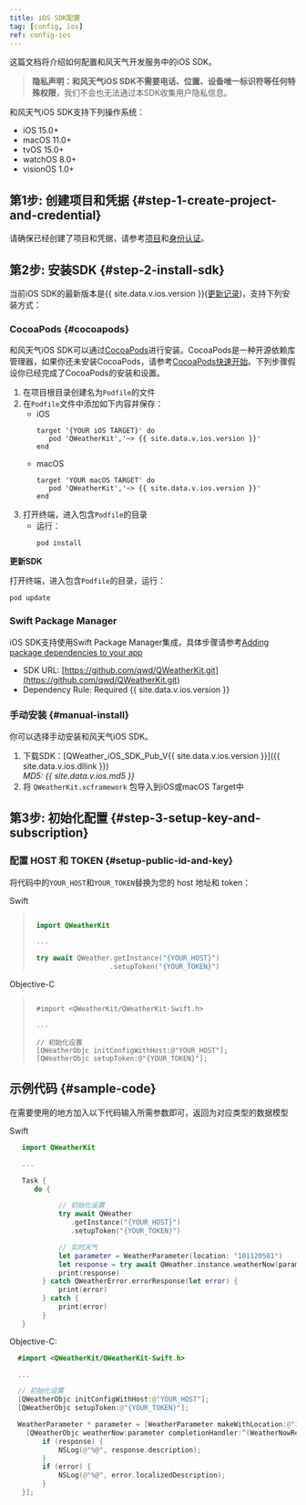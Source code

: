 ```yaml
---
title: iOS SDK配置
tag: [config, ios]
ref: config-ios
---
```


这篇文档将介绍如何配置和风天气开发服务中的iOS SDK。

> **隐私声明：**和风天气iOS SDK**不需要电话、位置、设备唯一标识符等任何特殊权限**，我们不会也无法通过本SDK收集用户隐私信息。

和风天气iOS SDK支持下列操作系统：
- iOS 15.0+
- macOS 11.0+
- tvOS 15.0+
- watchOS 8.0+
- visionOS 1.0+

## 第1步: 创建项目和凭据 {#step-1-create-project-and-credential}

请确保已经创建了项目和凭据，请参考[项目](/docs/configuration/project-and-key/)和[身份认证](/docs/authentication/)。

## 第2步: 安装SDK {#step-2-install-sdk}

当前iOS SDK的最新版本是{{ site.data.v.ios.version }}([更新记录](https://blog.qweather.com/release/sdk/))，支持下列安装方式：

### CocoaPods {#cocoapods}

和风天气iOS SDK可以通过[CocoaPods](https://cocoapods.org/)进行安装。CocoaPods是一种开源依赖库管理器，如果你还未安装CocoaPods，请参考[CocoaPods快速开始](https://guides.cocoapods.org/using/getting-started.html)。下列步骤假设你已经完成了CocoaPods的安装和设置。

1. 在项目根目录创建名为`Podfile`的文件
2. 在`Podfile`文件中添加如下内容并保存：
   - iOS
     ```
     target '{YOUR iOS TARGET}' do
        pod 'QWeatherKit','~> {{ site.data.v.ios.version }}'
     end
     ```
   - macOS
     ```
     target 'YOUR macOS TARGET' do
        pod 'QWeatherKit','~> {{ site.data.v.ios.version }}'
     end
     ```
3. 打开终端，进入包含`Podfile`的目录
   - 运行：
      ```
      pod install
      ```

**更新SDK**

打开终端，进入包含`Podfile`的目录，运行：

```
pod update
```


### Swift Package Manager

iOS SDK支持使用Swift Package Manager集成，具体步骤请参考[Adding package dependencies to your app](https://developer.apple.com/documentation/xcode/adding-package-dependencies-to-your-app)

* SDK URL: [https://github.com/qwd/QWeatherKit.git](https://github.com/qwd/QWeatherKit.git)
* Dependency Rule: Required {{ site.data.v.ios.version }}

### 手动安装 {#manual-install}

你可以选择手动安装和风天气iOS SDK。

1. 下载SDK：[QWeather_iOS_SDK_Pub_V{{ site.data.v.ios.version }}]({{ site.data.v.ios.dllink }}) <br>*MD5: {{ site.data.v.ios.md5 }}*
2. 将 `QWeatherKit.xcframework` 包导入到iOS或macOS Target中


## 第3步: 初始化配置 {#step-3-setup-key-and-subscription}


### 配置 HOST 和 TOKEN {#setup-public-id-and-key}

将代码中的`YOUR_HOST`和`YOUR_TOKEN`替换为您的 host 地址和 token：

Swift
>
>```swift
>
>  import QWeatherKit
>
>  ...
>
>  try await QWeather.getInstance("{YOUR_HOST}")
>                    .setupToken("{YOUR_TOKEN}")
>
>```

Objective-C

>
>```objc
>
>  #import <QWeatherKit/QWeatherKit-Swift.h>
>
>  ...
>
>  // 初始化设置
>  [QWeatherObjc initConfigWithHost:@"YOUR_HOST"];
>  [QWeatherObjc setupToken:@"{YOUR_TOKEN}"];
>
>```

## 示例代码 {#sample-code}

在需要使用的地方加入以下代码输入所需参数即可，返回为对应类型的数据模型
  
Swift

```swift
   import QWeatherKit

   ...

   Task {
      do {

            // 初始化设置
            try await QWeather
               .getInstance("{YOUR_HOST}")
               .setupToken("{YOUR_TOKEN}")

            // 实时天气
            let parameter = WeatherParameter(location: "101120501")
            let response = try await QWeather.instance.weatherNow(parameter)
            print(response)
        } catch QWeatherError.errorResponse(let error) {
            print(error)
        } catch {
            print(error)
        }
   }

```        

Objective-C:
```swift
  #import <QWeatherKit/QWeatherKit-Swift.h>

  ...

  // 初始化设置
  [QWeatherObjc initConfigWithHost:@"YOUR_HOST"];
  [QWeatherObjc setupToken:@"{YOUR_TOKEN}"];

  WeatherParameter * parameter = [WeatherParameter makeWithLocation:@"101120501" lang:LangTypeZH_HANS unit:UnitTypeMETRIC];
    [QWeatherObjc weatherNow:parameter completionHandler:^(WeatherNowResponse * _Nullable response, NSError * _Nullable error) {
        if (response) {
            NSLog(@"%@", response.description);
        }
        if (error) {
            NSLog(@"%@", error.localizedDescription);
        }
   }];
```